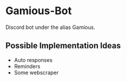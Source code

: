 # Gamious-Bot
 Discord bot under the alias Gamious.

## Possible Implementation Ideas
- Auto responses
- Reminders
- Some webscraper